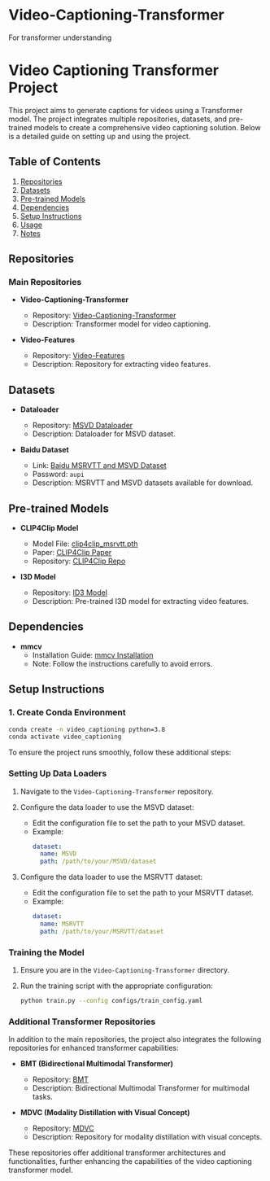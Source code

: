 # Video-Captioning-Transformer
For transformer understanding

# Video Captioning Transformer Project

This project aims to generate captions for videos using a Transformer model. The project integrates multiple repositories, datasets, and pre-trained models to create a comprehensive video captioning solution. Below is a detailed guide on setting up and using the project.

## Table of Contents

1. [Repositories](#repositories)
2. [Datasets](#datasets)
3. [Pre-trained Models](#pre-trained-models)
4. [Dependencies](#dependencies)
5. [Setup Instructions](#setup-instructions)
6. [Usage](#usage)
7. [Notes](#notes)

## Repositories

### Main Repositories

- **Video-Captioning-Transformer**
  - Repository: [Video-Captioning-Transformer](https://github.com/Kamino666/Video-Captioning-Transformer/tree/master)
  - Description: Transformer model for video captioning.

- **Video-Features**
  - Repository: [Video-Features](https://github.com/Kamino666/video_features/tree/master)
  - Description: Repository for extracting video features.

## Datasets

- **Dataloader**
  - Repository: [MSVD Dataloader](https://github.com/albanie/collaborative-experts/blob/master/misc/datasets/msvd/README.md)
  - Description: Dataloader for MSVD dataset.

- **Baidu Dataset**
  - Link: [Baidu MSRVTT and MSVD Dataset](https://pan.baidu.com/s/1xG5F856VNEjNXD6JcG_4NA?pwd=aupi#list/path=%2Fsharelink3411495947-318895376070041%2FMSRVTT%20and%20MSVD&parentPath=%2Fsharelink3411495947-318895376070041)
  - Password: `aupi`
  - Description: MSRVTT and MSVD datasets available for download.

## Pre-trained Models

- **CLIP4Clip Model**
  - Model File: [clip4clip_msrvtt.pth](https://drive.google.com/file/d/1-aA6Zc-cK38TjC0JPfbttE009Bh3BtG_/view)
  - Paper: [CLIP4Clip Paper](https://arxiv.org/pdf/2104.08860)
  - Repository: [CLIP4Clip Repo](https://github.com/ArrowLuo/CLIP4Clip?tab=readme-ov-file)

- **I3D Model**
  - Repository: [ID3 Model](https://github.com/hassony2/kinetics_i3d_pytorch)
  - Description: Pre-trained I3D model for extracting video features.

## Dependencies

- **mmcv**
  - Installation Guide: [mmcv Installation](https://mmcv.readthedocs.io/en/latest/get_started/installation.html)
  - Note: Follow the instructions carefully to avoid errors.

## Setup Instructions

### 1. Create Conda Environment

```sh
conda create -n video_captioning python=3.8
conda activate video_captioning
```

To ensure the project runs smoothly, follow these additional steps:

### Setting Up Data Loaders

1. Navigate to the `Video-Captioning-Transformer` repository.

2. Configure the data loader to use the MSVD dataset:
   - Edit the configuration file to set the path to your MSVD dataset.
   - Example:
     ```yaml
     dataset:
       name: MSVD
       path: /path/to/your/MSVD/dataset
     ```

3. Configure the data loader to use the MSRVTT dataset:
   - Edit the configuration file to set the path to your MSRVTT dataset.
   - Example:
     ```yaml
     dataset:
       name: MSRVTT
       path: /path/to/your/MSRVTT/dataset
     ```

### Training the Model

1. Ensure you are in the `Video-Captioning-Transformer` directory.

2. Run the training script with the appropriate configuration:
   ```sh
   python train.py --config configs/train_config.yaml
   ```
### Additional Transformer Repositories

In addition to the main repositories, the project also integrates the following repositories for enhanced transformer capabilities:

- **BMT (Bidirectional Multimodal Transformer)**
  - Repository: [BMT](https://github.com/v-iashin/BMT)
  - Description: Bidirectional Multimodal Transformer for multimodal tasks.

- **MDVC (Modality Distillation with Visual Concept)**
  - Repository: [MDVC](https://github.com/v-iashin/MDVC)
  - Description: Repository for modality distillation with visual concepts.

These repositories offer additional transformer architectures and functionalities, further enhancing the capabilities of the video captioning transformer model.

